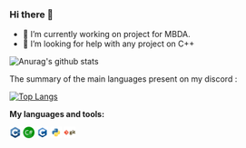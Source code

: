 ### Hi there 👋

- 🔭 I’m currently working on project for MBDA.
- 🤔 I’m looking for help with any project on C++

![Anurag's github stats](https://github-readme-stats.vercel.app/api?username=Knackie&show_icons=true&theme=radical) 

The summary of the main languages present on my discord : 

[![Top Langs](https://github-readme-stats.vercel.app/api/top-langs/?username=Knackie&layout=compact)](https://github.com/Knackie/github-readme-stats)
<!--
**Knackie/Knackie** is a ✨ _special_ ✨ repository because its `README.md` (this file) appears on your GitHub profile.

Here are some ideas to get you started:


-->


**My languages and tools:**  


<code><img height="20" src="https://raw.githubusercontent.com/github/explore/80688e429a7d4ef2fca1e82350fe8e3517d3494d/topics/cpp/cpp.png"></code>
<code><img height="20" src="https://raw.githubusercontent.com/github/explore/80688e429a7d4ef2fca1e82350fe8e3517d3494d/topics/csharp/csharp.png"></code>
<code><img height="20" src="https://raw.githubusercontent.com/github/explore/80688e429a7d4ef2fca1e82350fe8e3517d3494d/topics/c/c.png"></code>
<code><img height="20" src="https://raw.githubusercontent.com/github/explore/80688e429a7d4ef2fca1e82350fe8e3517d3494d/topics/python/python.png"></code>
<code><img height="20" src="https://raw.githubusercontent.com/github/explore/80688e429a7d4ef2fca1e82350fe8e3517d3494d/topics/git/git.png"></code>
